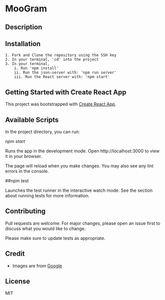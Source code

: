 # MooGram

## Description 

## Installation
    1. Fork and Clone the repository using the SSH key
    2. In your terminal, 'cd' into the project
    3. In your terminal,
        i. Run 'npm install'
        ii. Run the json-server with: 'npm run server'
        iii. Run the React server with: 'npm start'

## Getting Started with Create React App
This project was bootstrapped with [Create React App](https://github.com/facebook/create-react-app).

## Available Scripts
In the project directory, you can run:

_npm start_

Runs the app in the development mode.
Open http://localhost:3000 to view it in your browser.

The page will reload when you make changes.
You may also see any lint errors in the console.

##npm test

Launches the test runner in the interactive watch mode.
See the section about running tests for more information.


## Contributing
Pull requests are welcome. For major changes, please open an issue first to discuss what you would like to change.

Please make sure to update tests as appropriate.

## Credit
* Images are from [Google](google.com)

## License
MIT